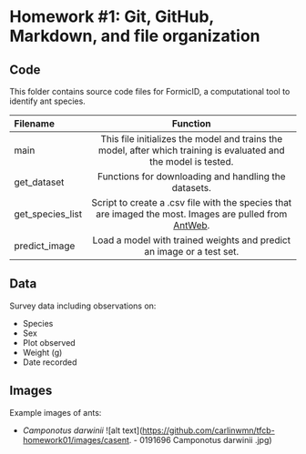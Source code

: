 # Homework #1: Git, GitHub, Markdown, and file organization

## Code

This folder contains source code files for FormicID, a computational tool to identify ant species.

| Filename | Function |
| :------- | :------: |
| main | This file initializes the model and trains the model, after which training is evaluated and the model is tested. |
| get_dataset     | Functions for downloading and handling the datasets.   |
| get_species_list   | Script to create a .csv file with the species that are imaged the most. Images are pulled from [AntWeb](https://www.gbif.org/dataset/13b70480-bd69-11dd-b15f-b8a03c50a862).  |
| predict_image   | Load a model with trained weights and predict an image or a test set.   |


## Data

Survey data including observations on:

* Species
* Sex
* Plot observed
* Weight (g)
* Date recorded

## Images

Example images of ants:

* _Camponotus darwinii_
  ![alt text](https://github.com/carlinwmn/tfcb-homework01/images/casent.   -  0191696 Camponotus darwinii .jpg)

